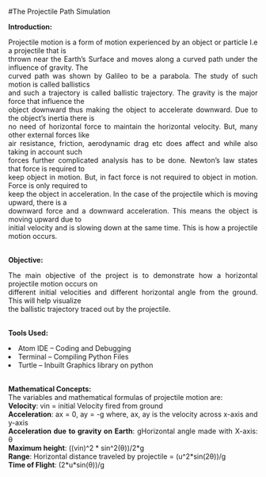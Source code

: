 #The Projectile Path Simulation
<p style="text-align: justify;"><strong>Introduction:</strong><br /><p align="justify">Projectile motion is a form of motion experienced by an object or particle I.e a projectile that is<br />thrown near the Earth&rsquo;s Surface and moves along a curved path under the influence of gravity. The<br />curved path was shown by Galileo to be a parabola. The study of such motion is called ballistics<br />and such a trajectory is called ballistic trajectory. The gravity is the major force that influence the<br />object downward thus making the object to accelerate downward. Due to the object&rsquo;s inertia there is<br />no need of horizontal force to maintain the horizontal velocity. But, many other external forces like<br />air resistance, friction, aerodynamic drag etc does affect and while also taking in account such<br />forces further complicated analysis has to be done. Newton&rsquo;s law states that force is required to<br />keep object in motion. But, in fact force is not required to object in motion. Force is only required to<br />keep the object in acceleration. In the case of the projectile which is moving upward, there is a<br />downward force and a downward acceleration. This means the object is moving upward due to<br />initial velocity and is slowing down at the same time. This is how a projectile motion occurs.</p></p>
<p style="text-align: justify;"><br /><strong>Objective:</strong><br /><p align="justify">The main objective of the project is to demonstrate how a horizontal projectile motion occurs on<br />different initial velocities and different horizontal angle from the ground. This will help visualize<br />the ballistic trajectory traced out by the projectile.</p></p>
<p style="text-align: justify;"><br /><strong>Tools Used:</strong><br /><li>Atom IDE &ndash; Coding and Debugging<br /><li>Terminal &ndash; Compiling Python Files<br /><li>Turtle &ndash; Inbuilt Graphics library on python</p>
<p style="text-align: justify;"><br /><strong>Mathematical Concepts:</strong><br />The variables and mathematical formulas of projectile motion are:<br /><strong>Velocity</strong>: vin = initial Velocity fired from ground<br /><strong>Acceleration</strong>: ax = 0, ay = -g where, ax, ay is the velocity across x-axis and y-axis<br /><strong>Acceleration due to gravity on Earth</strong>: gHorizontal angle made with X-axis: &theta;<br /><strong>Maximum height</strong>: ((vin)^2 * sin^2(&theta;))/2*g<br /><strong>Range</strong>: Horizontal distance traveled by projectile = (u^2*sin(2&theta;))/g<br /><strong>Time of Flight</strong>: (2*u*sin(&theta;))/g</p>
